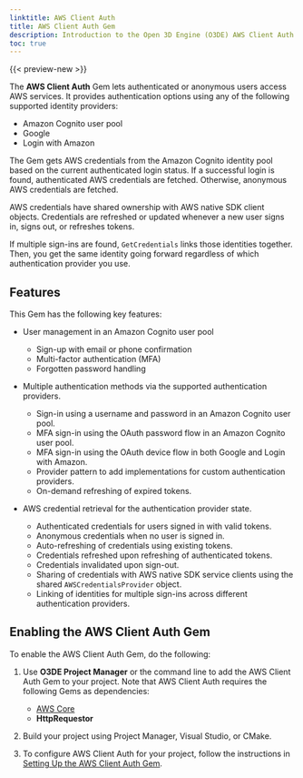 ```yaml
---
linktitle: AWS Client Auth
title: AWS Client Auth Gem
description: Introduction to the Open 3D Engine (O3DE) AWS Client Auth Gem.
toc: true
---
```


{{< preview-new >}}

The **AWS Client Auth** Gem lets authenticated or anonymous users access AWS services. It provides authentication options using any of the following supported identity providers:

* Amazon Cognito user pool
* Google
* Login with Amazon

The Gem gets AWS credentials from the Amazon Cognito identity pool based on the current authenticated login status. If a successful login is found, authenticated AWS credentials are fetched. Otherwise, anonymous AWS credentials are fetched.

AWS credentials have shared ownership with AWS native SDK client objects. Credentials are refreshed or updated whenever a new user signs in, signs out, or refreshes tokens.

If multiple sign-ins are found, `GetCredentials` links those identities together. Then, you get the same identity going forward regardless of which authentication provider you use.

## Features

This Gem has the following key features:

* User management in an Amazon Cognito user pool
    * Sign-up with email or phone confirmation
    * Multi-factor authentication (MFA)
    * Forgotten password handling

* Multiple authentication methods via the supported authentication providers.
    * Sign-in using a username and password in an Amazon Cognito user pool.
    * MFA sign-in using the OAuth password flow in an Amazon Cognito user pool.
    * MFA sign-in using the OAuth device flow in both Google and Login with Amazon.
    * Provider pattern to add implementations for custom authentication providers.
    * On-demand refreshing of expired tokens.

* AWS credential retrieval for the authentication provider state.
    * Authenticated credentials for users signed in with valid tokens.
    * Anonymous credentials when no user is signed in.
    * Auto-refreshing of credentials using existing tokens.
    * Credentials refreshed upon refreshing of authenticated tokens.
    * Credentials invalidated upon sign-out.
    * Sharing of credentials with AWS native SDK service clients using the shared `AWSCredentialsProvider` object.
    * Linking of identities for multiple sign-ins across different authentication providers.

## Enabling the AWS Client Auth Gem

To enable the AWS Client Auth Gem, do the following:

1. Use **O3DE Project Manager** or the command line to add the AWS Client Auth Gem to your project. Note that AWS Client Auth requires the following Gems as dependencies:

    * [AWS Core](/docs/user-guide/gems/reference/aws/aws-core)
    * **HttpRequestor**

1. Build your project using Project Manager, Visual Studio, or CMake.

1. To configure AWS Client Auth for your project, follow the instructions in [Setting Up the AWS Client Auth Gem](./setup.md).
